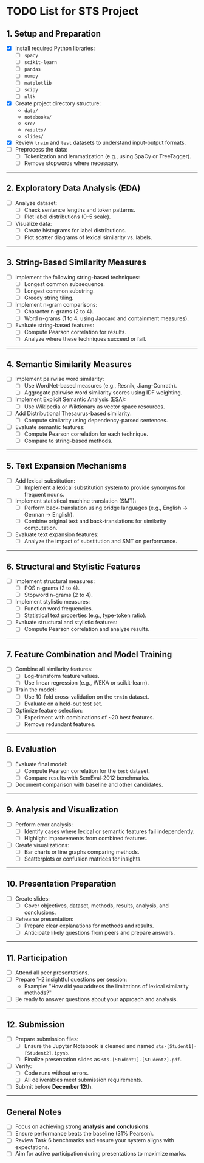 # TODO List for STS Project

## 1. Setup and Preparation
- [x] Install required Python libraries:
  - [ ] `spacy`
  - [ ] `scikit-learn`
  - [ ] `pandas`
  - [ ] `numpy`
  - [ ] `matplotlib`
  - [ ] `scipy`
  - [ ] `nltk`
- [x] Create project directory structure:
  - `data/`
  - `notebooks/`
  - `src/`
  - `results/`
  - `slides/`
- [x] Review `train` and `test` datasets to understand input-output formats.
- [ ] Preprocess the data:
  - [ ] Tokenization and lemmatization (e.g., using SpaCy or TreeTagger).
  - [ ] Remove stopwords where necessary.

---

## 2. Exploratory Data Analysis (EDA)
- [ ] Analyze dataset:
  - [ ] Check sentence lengths and token patterns.
  - [ ] Plot label distributions (0–5 scale).
- [ ] Visualize data:
  - [ ] Create histograms for label distributions.
  - [ ] Plot scatter diagrams of lexical similarity vs. labels.

---

## 3. String-Based Similarity Measures
- [ ] Implement the following string-based techniques:
  - [ ] Longest common subsequence.
  - [ ] Longest common substring.
  - [ ] Greedy string tiling.
- [ ] Implement n-gram comparisons:
  - [ ] Character n-grams (2 to 4).
  - [ ] Word n-grams (1 to 4, using Jaccard and containment measures).
- [ ] Evaluate string-based features:
  - [ ] Compute Pearson correlation for results.
  - [ ] Analyze where these techniques succeed or fail.

---

## 4. Semantic Similarity Measures
- [ ] Implement pairwise word similarity:
  - [ ] Use WordNet-based measures (e.g., Resnik, Jiang-Conrath).
  - [ ] Aggregate pairwise word similarity scores using IDF weighting.
- [ ] Implement Explicit Semantic Analysis (ESA):
  - [ ] Use Wikipedia or Wiktionary as vector space resources.
- [ ] Add Distributional Thesaurus-based similarity:
  - [ ] Compute similarity using dependency-parsed sentences.
- [ ] Evaluate semantic features:
  - [ ] Compute Pearson correlation for each technique.
  - [ ] Compare to string-based methods.

---

## 5. Text Expansion Mechanisms
- [ ] Add lexical substitution:
  - [ ] Implement a lexical substitution system to provide synonyms for frequent nouns.
- [ ] Implement statistical machine translation (SMT):
  - [ ] Perform back-translation using bridge languages (e.g., English → German → English).
  - [ ] Combine original text and back-translations for similarity computation.
- [ ] Evaluate text expansion features:
  - [ ] Analyze the impact of substitution and SMT on performance.

---

## 6. Structural and Stylistic Features
- [ ] Implement structural measures:
  - [ ] POS n-grams (2 to 4).
  - [ ] Stopword n-grams (2 to 4).
- [ ] Implement stylistic measures:
  - [ ] Function word frequencies.
  - [ ] Statistical text properties (e.g., type-token ratio).
- [ ] Evaluate structural and stylistic features:
  - [ ] Compute Pearson correlation and analyze results.

---

## 7. Feature Combination and Model Training
- [ ] Combine all similarity features:
  - [ ] Log-transform feature values.
  - [ ] Use linear regression (e.g., WEKA or scikit-learn).
- [ ] Train the model:
  - [ ] Use 10-fold cross-validation on the `train` dataset.
  - [ ] Evaluate on a held-out test set.
- [ ] Optimize feature selection:
  - [ ] Experiment with combinations of ~20 best features.
  - [ ] Remove redundant features.

---

## 8. Evaluation
- [ ] Evaluate final model:
  - [ ] Compute Pearson correlation for the `test` dataset.
  - [ ] Compare results with SemEval-2012 benchmarks.
- [ ] Document comparison with baseline and other candidates.

---

## 9. Analysis and Visualization
- [ ] Perform error analysis:
  - [ ] Identify cases where lexical or semantic features fail independently.
  - [ ] Highlight improvements from combined features.
- [ ] Create visualizations:
  - [ ] Bar charts or line graphs comparing methods.
  - [ ] Scatterplots or confusion matrices for insights.

---

## 10. Presentation Preparation
- [ ] Create slides:
  - [ ] Cover objectives, dataset, methods, results, analysis, and conclusions.
- [ ] Rehearse presentation:
  - [ ] Prepare clear explanations for methods and results.
  - [ ] Anticipate likely questions from peers and prepare answers.

---

## 11. Participation
- [ ] Attend all peer presentations.
- [ ] Prepare 1–2 insightful questions per session:
  - Example: "How did you address the limitations of lexical similarity methods?"
- [ ] Be ready to answer questions about your approach and analysis.

---

## 12. Submission
- [ ] Prepare submission files:
  - [ ] Ensure the Jupyter Notebook is cleaned and named `sts-[Student1]-[Student2].ipynb`.
  - [ ] Finalize presentation slides as `sts-[Student1]-[Student2].pdf`.
- [ ] Verify:
  - [ ] Code runs without errors.
  - [ ] All deliverables meet submission requirements.
- [ ] Submit before **December 12th**.

---

## General Notes
- [ ] Focus on achieving strong **analysis and conclusions**.
- [ ] Ensure performance beats the baseline (31% Pearson).
- [ ] Review Task 6 benchmarks and ensure your system aligns with expectations.
- [ ] Aim for active participation during presentations to maximize marks.
